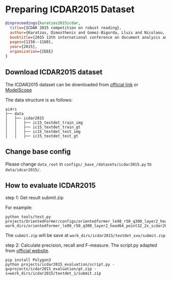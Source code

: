 # Preparing ICDAR2015 Dataset

<!-- [DATASET] -->

```bibtex
@inproceedings{karatzas2015icdar,
  title={ICDAR 2015 competition on robust reading},
  author={Karatzas, Dimosthenis and Gomez-Bigorda, Lluis and Nicolaou, Anguelos and Ghosh, Suman and Bagdanov, Andrew and Iwamura, Masakazu and Matas, Jiri and Neumann, Lukas and Chandrasekhar, Vijay Ramaseshan and Lu, Shijian and others},
  booktitle={2015 13th international conference on document analysis and recognition (ICDAR)},
  pages={1156--1160},
  year={2015},
  organization={IEEE}
}
```

## Download ICDAR2015 dataset

The ICDAR2015 dataset can be downloaded from [official link](https://rrc.cvc.uab.es/?ch=4&com=introduction) or [ModelScope](https://www.modelscope.cn/datasets/wokaikaixinxin/icdar2015/)

The data structure is as follows:

```none
ai4rs
├── data
│   ├── icdar2015
│   │   ├── ic15_textdet_train_img
│   │   ├── ic15_textdet_train_gt
│   │   ├── ic15_textdet_test_img
│   │   ├── ic15_textdet_test_gt
```

## Change base config

Please change `data_root` in `configs/_base_/datasets/icdar2015.py` to `data/idcar2015/`.



## How to evaluate ICDAR2015


step 1: Get result submit.zip

For example:
```
python tools/test.py projects/OrientedFormer/configs/orientedformer_le90_r50_q300_layer2_head64_point32_2x_icdar2015.py work_dirs/orientedformer_le90_r50_q300_layer2_head64_point32_2x_icdar2015/epoch_21.pth
```
The `submit.zip` will be save at `work_dirs/icdar2015/textdet_xxx/submit.zip`

step 2: Calculate precision, recall and F-measure. The script.py adapted from [official website](https://rrc.cvc.uab.es/?ch=4&com=mymethods&task=1).

```
pip install Polygon3
python projects/icdar2015_evaluation/script.py -g=projects/icdar2015_evaluation/gt.zip -s=work_dirs/icdar2015/textdet_1/submit.zip
```